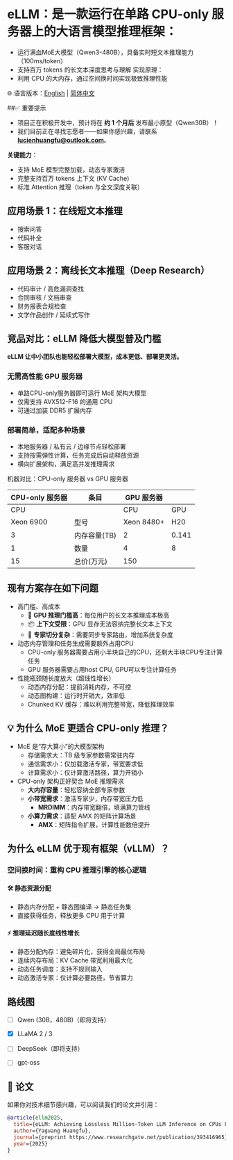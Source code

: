 # eLLM：是一款运行在单路 CPU-only 服务器上的大语言模型推理框架：
- 运行满血MoE大模型（Qwen3-480B），具备实时短文本推理能力（100ms/token）
- 支持百万 tokens 的长文本深度思考与理解
实现原理：
- 利用 CPU 的大内存，通过空间换时间实现极致推理性能

🌐 语言版本：[English](README.md) | [简体中文](README.zh-CN.md)

##✅ 重要提示
* 项目正在积极开发中，预计将在 **约 1 个月后** 发布最小原型（Qwen30B）！  
* 我们目前正在寻找志愿者——如果你感兴趣，请联系 **lucienhuangfu@outlook.com**。

**关键能力**：
* 支持 MoE 模型完整加载，动态专家激活
* 完整支持百万 tokens 上下文 (KV Cache)
* 标准 Attention 推理（token 与全文深度关联）

## 应用场景 1：在线短文本推理
* 搜索问答
* 代码补全
* 客服对话

## 应用场景 2：离线长文本推理（Deep Research）
- 代码审计 / 高危漏洞查找
- 合同审核 / 文档审查  
- 财务报表合规检查
- 文学作品创作 / 延续式写作 

## 竞品对比：eLLM 降低大模型普及门槛

**eLLM 让中小团队也能轻松部署大模型，成本更低、部署更灵活。**

### 无需高性能 GPU 服务器
- 单路CPU-only服务器即可运行 MoE 架构大模型  
- 仅需支持 AVX512-F16 的通用 CPU  
- 可通过加装 DDR5 扩展内存 

### 部署简单，适配多种场景
- 本地服务器 / 私有云 / 边缘节点轻松部署  
- 支持按需弹性计算，任务完成后自动释放资源  
- 横向扩展架构，满足高并发推理需求

机器对比：CPU-only 服务器 vs GPU 服务器

| CPU-only 服务器 | 条目 | GPU 服务器 | |
|----------|--------------|------------|------|
|CPU ||CPU|GPU| 
| Xeon 6900| 型号           |   Xeon 8480+     | H20   |
|3|内存容量(TB)|2|0.141|
| 1| 数量          |4        | 8  |
|15|总价(万元) |150| 


## 现有方案存在如下问题
- 高门槛、高成本
  - 🧠 **GPU 推理门槛高**：每位用户的长文本推理成本极高
  - 📦 **上下文受限**：GPU 显存无法容纳完整长文本上下文
  - 🔀 **专家切分复杂**：需要同步专家路由，增加系统复杂度
- 动态内存管理和任务生成需要额外占用CPU
  - CPU-only 服务器需要占用小半块自己的CPU，还剩大半块CPU专注计算任务
  - GPU 服务器需要占用host CPU, GPU可以专注计算任务
- 性能瓶颈随长度放大（超线性增长）
  - 动态内存分配：提前消耗内存，不可控
  - 动态图构建：运行时开销大，效率低
  - Chunked KV 缓存：难以利用完整带宽，降低推理效率


## 💡 为什么 MoE 更适合 CPU-only 推理？

- MoE 是“存大算小”的大模型架构
  - 存储需求大：TB 级专家参数需常驻内存  
  - 通信需求小：仅加载激活专家，带宽要求低  
  - 计算需求小：仅计算激活路径，算力开销小  
- CPU-only 架构正好契合 MoE 推理需求
  - **大内存容量**：轻松容纳全部专家参数  
  - **小带宽需求**：激活专家少，内存带宽压力低
    - **MRDIMM**：内存带宽翻倍，填满算力管线  
  - **小算力需求**：适配 AMX 的矩阵计算场景
    - **AMX**：矩阵指令扩展，计算性能数倍提升


## 为什么 eLLM 优于现有框架（vLLM）？

### 空间换时间：重构 CPU 推理引擎的核心逻辑

#### 🛠️ 静态资源分配
- 静态内存分配 + 静态图编译 -> 静态任务集
- 直接获得任务，释放更多 CPU 用于计算

#### ⚡ 推理延迟随长度**线性增长**
- 静态分配内存：避免碎片化，获得全局最优布局  
- 连续内存布局：KV Cache 带宽利用最大化  
- 动态任务调度：支持不规则输入  
- 动态激活专家：仅计算必要路径，节省算力


## 路线图
* [ ] Qwen (30B，480B)（即将支持）
* [x] LLaMA 2 / 3
* [ ] DeepSeek（即将支持）
* [ ] gpt-oss


## 📄 论文

如果你对技术细节感兴趣，可以阅读我们的论文并引用：

```bibtex
@article{ellm2025,
  title={eLLM: Achieving Lossless Million-Token LLM Inference on CPUs Faster Than GPUs},
  author={Yaguang Huangfu},
  journal={preprint https://www.researchgate.net/publication/393416965},
  year={2025}
}
